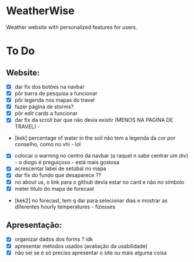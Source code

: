# WeatherWise
Weather website with personalized features for users. 

# To Do
## Website:
- [x] dar fix dos botões na navbar
- [x] pôr barra de pesquisa a funcionar
- [x] pôr legenda nos mapas do travel
- [x] fazer página de storms?
- [x] pôr edit cards a funcionar
- [x] dar fix da scroll bar que não devia existir (MENOS NA PAGINA DE TRAVEL) -
- [kek] percentage of water in the soil não tem a legenda da cor por conselho, como no vhi - lol
- [x] colocar o warning no centro da navbar (a raquel n sabe centrar um div) - o diogo é preguiçoso -  está mais gostosa
- [x] acrescentar label de setúbal no mapa
- [x] dar fix do fundo que desaparece ??
- [x] no about us, o link para o github devia estar no card e não no símbolo
- [x] meter título do mapa de forecast
- [kek2] no forecast, tem q dar para selecionar dias e mostrar as diferentes hourly temperatures -  fizesses

## Apresentação:
- [x] organizar dados dos forms ? idk
- [x] apresentar métodos usados (avaliação da usabilidade)
- [x] não sei se é só preciso apresentar o site ou mais alguma coisa
